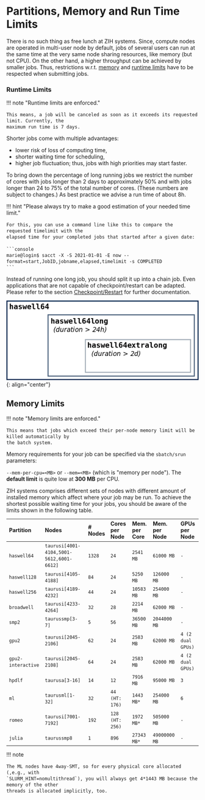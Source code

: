 # Partitions, Memory and Run Time Limits

There is no such thing as free lunch at ZIH systems. Since, compute nodes are operated in multi-user
node by default, jobs of several users can run at the same time at the very same node sharing
resources, like memory (but not CPU). On the other hand, a higher throughput can be achieved by
smaller jobs. Thus, restrictions w.r.t. [memory](#memory-limits) and
[runtime limits](#runtime-limits) have to be respected when submitting jobs.

### Runtime Limits

!!! note "Runtime limits are enforced."

    This means, a job will be canceled as soon as it exceeds its requested limit. Currently, the
    maximum run time is 7 days.

Shorter jobs come with multiple advantages:

- lower risk of loss of computing time,
- shorter waiting time for scheduling,
- higher job fluctuation; thus, jobs with high priorities may start faster.

To bring down the percentage of long running jobs we restrict the number of cores with jobs longer
than 2 days to approximately 50% and with jobs longer than 24 to 75% of the total number of cores.
(These numbers are subject to changes.) As best practice we advise a run time of about 8h.

!!! hint "Please always try to make a good estimation of your needed time limit."

    For this, you can use a command line like this to compare the requested timelimit with the
    elapsed time for your completed jobs that started after a given date:

    ```console
    marie@login$ sacct -X -S 2021-01-01 -E now --format=start,JobID,jobname,elapsed,timelimit -s COMPLETED
    ```

Instead of running one long job, you should split it up into a chain job. Even applications that are
not capable of checkpoint/restart can be adapted. Please refer to the section
[Checkpoint/Restart](../jobs_and_resources/checkpoint_restart.md) for further documentation.

![Partitions](misc/part.png)
{: align="center"}

## Memory Limits

!!! note "Memory limits are enforced."

    This means that jobs which exceed their per-node memory limit will be killed automatically by
    the batch system.

Memory requirements for your job can be specified via the `sbatch/srun` parameters:

`--mem-per-cpu=<MB>` or `--mem=<MB>` (which is "memory per node"). The **default limit** is quite
low at **300 MB** per CPU.

ZIH systems comprises different sets of nodes with different amount of installed memory which affect
where your job may be run. To achieve the shortest possible waiting time for your jobs, you should
be aware of the limits shown in the following table.

| Partition          | Nodes                                    | # Nodes | Cores per Node  | Mem. per Core | Mem. per Node | GPUs per Node     |
|:-------------------|:-----------------------------------------|:--------|:----------------|:--------------|:--------------|:------------------|
| `haswell64`        | `taurusi[4001-4104,5001-5612,6001-6612]` | `1328`  | `24`            | `2541 MB`     | `61000 MB`    | `-`               |
| `haswell128`       | `taurusi[4105-4188]`                     | `84`    | `24`            | `5250 MB`     | `126000 MB`   | `-`               |
| `haswell256`       | `taurusi[4189-4232]`                     | `44`    | `24`            | `10583 MB`    | `254000 MB`   | `-`               |
| `broadwell`        | `taurusi[4233-4264]`                     | `32`    | `28`            | `2214 MB`     | `62000 MB`    | `-`               |
| `smp2`             | `taurussmp[3-7]`                         | `5`     | `56`            | `36500 MB`    | `2044000 MB`  | `-`               |
| `gpu2`             | `taurusi[2045-2106]`                     | `62`    | `24`            | `2583 MB`     | `62000 MB`    | `4 (2 dual GPUs)` |
| `gpu2-interactive` | `taurusi[2045-2108]`                     | `64`    | `24`            | `2583 MB`     | `62000 MB`    | `4 (2 dual GPUs)` |
| `hpdlf`            | `taurusa[3-16]`                          | `14`    | `12`            | `7916 MB`     | `95000 MB`    | `3`               |
| `ml`               | `taurusml[1-32]`                         | `32`    | `44 (HT: 176)`  | `1443 MB*`    | `254000 MB`   | `6`               |
| `romeo`            | `taurusi[7001-7192]`                     | `192`   | `128 (HT: 256)` | `1972 MB*`    | `505000 MB`   | `-`               |
| `julia`            | `taurussmp8`                             | `1`     | `896`           | `27343 MB*`   | `49000000 MB` | `-`               |

!!! note

    The ML nodes have 4way-SMT, so for every physical core allocated (,e.g., with
    `SLURM_HINT=nomultithread`), you will always get 4*1443 MB because the memory of the other
    threads is allocated implicitly, too.
